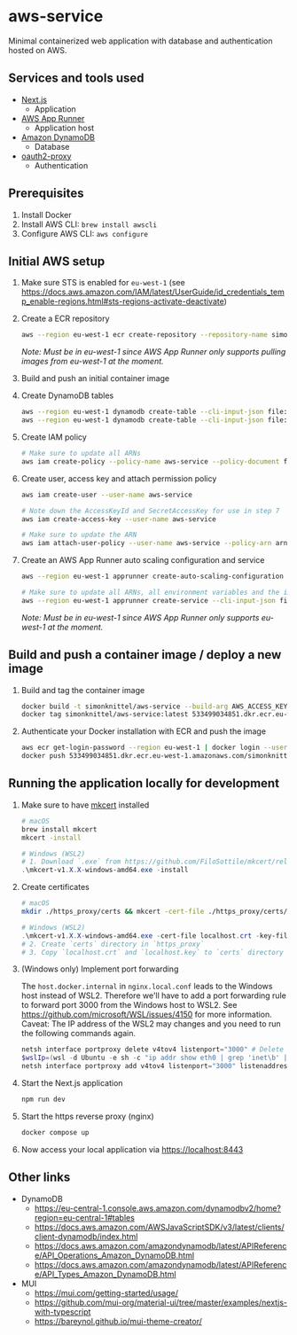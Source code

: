 # aws-service

Minimal containerized web application with database and authentication hosted on AWS.

## Services and tools used

- [Next.js](https://nextjs.org/)
  - Application
- [AWS App Runner](https://aws.amazon.com/de/apprunner/)
  - Application host
- [Amazon DynamoDB](https://aws.amazon.com/de/dynamodb/)
  - Database
- [oauth2-proxy](https://oauth2-proxy.github.io/oauth2-proxy/)
  - Authentication

## Prerequisites

1. Install Docker
2. Install AWS CLI: `brew install awscli`
3. Configure AWS CLI: `aws configure`

## Initial AWS setup

1. Make sure STS is enabled for `eu-west-1` (see <https://docs.aws.amazon.com/IAM/latest/UserGuide/id_credentials_temp_enable-regions.html#sts-regions-activate-deactivate>)

2. Create a ECR repository

   ```sh
   aws --region eu-west-1 ecr create-repository --repository-name simonknittel/aws-service --image-scanning-configuration scanOnPush=true --region eu-west-1
   ```

   _Note: Must be in eu-west-1 since AWS App Runner only supports pulling images from eu-west-1 at the moment._

3. Build and push an initial container image

4. Create DynamoDB tables

   ```sh
   aws --region eu-west-1 dynamodb create-table --cli-input-json file://aws/create-table-user.json
   aws --region eu-west-1 dynamodb create-table --cli-input-json file://aws/create-table-identity-provider-connection.json
   ```

5. Create IAM policy

   ```sh
   # Make sure to update all ARNs
   aws iam create-policy --policy-name aws-service --policy-document file://aws-service-policy.json
   ```

6. Create user, access key and attach permission policy

   ```sh
   aws iam create-user --user-name aws-service

   # Note down the AccessKeyId and SecretAccessKey for use in step 7
   aws iam create-access-key --user-name aws-service

   # Make sure to update the ARN
   aws iam attach-user-policy --user-name aws-service --policy-arn arn:aws:iam::533499034851:policy/aws-service
   ```

7. Create an AWS App Runner auto scaling configuration and service

   ```sh
   aws --region eu-west-1 apprunner create-auto-scaling-configuration --cli-input-json file://aws/create-auto-scaling-configuration.json

   # Make sure to update all ARNs, all environment variables and the image identifier
   aws --region eu-west-1 apprunner create-service --cli-input-json file://aws/create-service.json
   ```

   _Note: Must be in eu-west-1 since AWS App Runner only supports eu-west-1 at the moment._

## Build and push a container image / deploy a new image

1. Build and tag the container image

   ```sh
   docker build -t simonknittel/aws-service --build-arg AWS_ACCESS_KEY_ID= --build-arg AWS_SECRET_ACCESS_KEY= ./app
   docker tag simonknittel/aws-service:latest 533499034851.dkr.ecr.eu-west-1.amazonaws.com/simonknittel/aws-service:latest
   ```

2. Authenticate your Docker installation with ECR and push the image

   ```sh
   aws ecr get-login-password --region eu-west-1 | docker login --username AWS --password-stdin 533499034851.dkr.ecr.eu-west-1.amazonaws.com
   docker push 533499034851.dkr.ecr.eu-west-1.amazonaws.com/simonknittel/aws-service:latest
   ```

## Running the application locally for development

1. Make sure to have [mkcert](https://github.com/FiloSottile/mkcert) installed

   ```sh
   # macOS
   brew install mkcert
   mkcert -install
   ```

   ```powershell
   # Windows (WSL2)
   # 1. Download `.exe` from https://github.com/FiloSottile/mkcert/releases
   .\mkcert-v1.X.X-windows-amd64.exe -install
   ```

2. Create certificates

   ```sh
   # macOS
   mkdir ./https_proxy/certs && mkcert -cert-file ./https_proxy/certs/localhost.crt -key-file ./https_proxy/certs/localhost.key localhost
   ```

   ```powershell
   # Windows (WSL2)
   .\mkcert-v1.X.X-windows-amd64.exe -cert-file localhost.crt -key-file localhost.key localhost
   # 2. Create `certs` directory in `https_proxy`
   # 3. Copy `localhost.crt` and `localhost.key` to `certs` directory
   ```

3. (Windows only) Implement port forwarding

   The `host.docker.internal` in `nginx.local.conf` leads to the Windows host instead of WSL2. Therefore we'll have to add a port forwarding rule to forward port 3000 from the Windows host to WSL2. See <https://github.com/microsoft/WSL/issues/4150> for more information. Caveat: The IP address of the WSL2 may changes and you need to run the following commands again.

   ```powershell
   netsh interface portproxy delete v4tov4 listenport="3000" # Delete any existing port 3000 forwarding
   $wslIp=(wsl -d Ubuntu -e sh -c "ip addr show eth0 | grep 'inet\b' | awk '{print `$2}' | cut -d/ -f1") # Get the private IP of the WSL2 instance
   netsh interface portproxy add v4tov4 listenport="3000" listenaddress="127.0.0.1" connectaddress="$wslIp" connectport="3000" # Create new port forwarding rule
   ```

4. Start the Next.js application

   ```sh
   npm run dev
   ```

5. Start the https reverse proxy (nginx)

   ```sh
   docker compose up
   ```

6. Now access your local application via <https://localhost:8443>

## Other links

- DynamoDB
  - <https://eu-central-1.console.aws.amazon.com/dynamodbv2/home?region=eu-central-1#tables>
  - <https://docs.aws.amazon.com/AWSJavaScriptSDK/v3/latest/clients/client-dynamodb/index.html>
  - <https://docs.aws.amazon.com/amazondynamodb/latest/APIReference/API_Operations_Amazon_DynamoDB.html>
  - <https://docs.aws.amazon.com/amazondynamodb/latest/APIReference/API_Types_Amazon_DynamoDB.html>
- MUI
  - <https://mui.com/getting-started/usage/>
  - <https://github.com/mui-org/material-ui/tree/master/examples/nextjs-with-typescript>
  - <https://bareynol.github.io/mui-theme-creator/>
